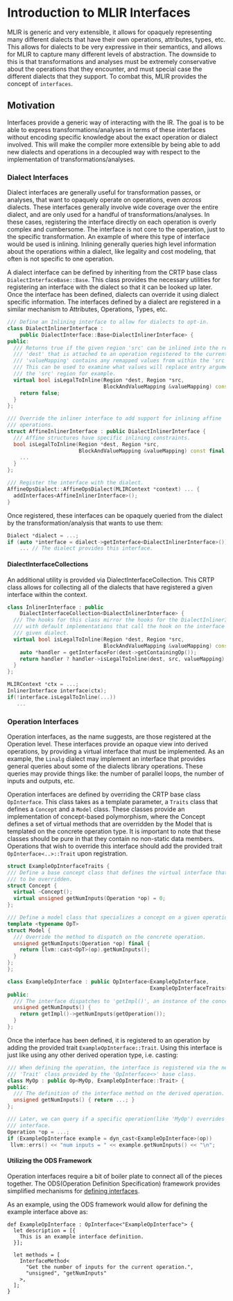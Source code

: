 # Introduction to MLIR Interfaces

MLIR is generic and very extensible, it allows for opaquely representing many
different dialects that have their own operations, attributes, types, etc. This
allows for dialects to be very expressive in their semantics, and allows for
MLIR to capture many different levels of abstraction. The downside to this is
that transformations and analyses must be extremely conservative about the
operations that they encounter, and must special case the different dialects
that they support. To combat this, MLIR provides the concept of `interfaces`.

## Motivation

Interfaces provide a generic way of interacting with the IR. The goal is to be
able to express transformations/analyses in terms of these interfaces without
encoding specific knowledge about the exact operation or dialect involved. This
will make the compiler more extensible by being able to add new dialects and
operations in a decoupled way with respect to the implementation of
transformations/analyses.

### Dialect Interfaces

Dialect interfaces are generally useful for transformation passes, or analyses,
that want to opaquely operate on operations, even *across* dialects. These
interfaces generally involve wide coverage over the entire dialect, and are only
used for a handful of transformations/analyses. In these cases, registering the
interface directly on each operation is overly complex and cumbersome. The
interface is not core to the operation, just to the specific transformation. An
example of where this type of interface would be used is inlining. Inlining
generally queries high level information about the operations within a dialect,
like legality and cost modeling, that often is not specific to one operation.

A dialect interface can be defined by inheriting from the CRTP base class
`DialectInterfaceBase::Base`. This class provides the necessary utilities for
registering an interface with the dialect so that it can be looked up later.
Once the interface has been defined, dialects can override it using dialect
specific information. The interfaces defined by a dialect are registered in a
similar mechanism to Attributes, Operations, Types, etc.

```c++
/// Define an Inlining interface to allow for dialects to opt-in.
class DialectInlinerInterface :
    public DialectInterface::Base<DialectInlinerInterface> {
public:
  /// Returns true if the given region 'src' can be inlined into the region
  /// 'dest' that is attached to an operation registered to the current dialect.
  /// 'valueMapping' contains any remapped values from within the 'src' region.
  /// This can be used to examine what values will replace entry arguments into
  /// the 'src' region for example.
  virtual bool isLegalToInline(Region *dest, Region *src,
                               BlockAndValueMapping &valueMapping) const {
    return false;
  }
};

/// Override the inliner interface to add support for inlining affine
/// operations.
struct AffineInlinerInterface : public DialectInlinerInterface {
  /// Affine structures have specific inlining constraints.
  bool isLegalToInline(Region *dest, Region *src,
                       BlockAndValueMapping &valueMapping) const final {
    ...
  }
};

/// Register the interface with the dialect.
AffineOpsDialect::AffineOpsDialect(MLIRContext *context) ... {
  addInterfaces<AffineInlinerInterface>();
}
```

Once registered, these interfaces can be opaquely queried from the dialect by
the transformation/analysis that wants to use them:

```c++
Dialect *dialect = ...;
if (auto *interface = dialect->getInterface<DialectInlinerInterface>())
    ... // The dialect provides this interface.
```

#### DialectInterfaceCollections

An additional utility is provided via DialectInterfaceCollection. This CRTP
class allows for collecting all of the dialects that have registered a given
interface within the context.

```c++
class InlinerInterface : public
    DialectInterfaceCollection<DialectInlinerInterface> {
  /// The hooks for this class mirror the hooks for the DialectInlinerInterface,
  /// with default implementations that call the hook on the interface for a
  /// given dialect.
  virtual bool isLegalToInline(Region *dest, Region *src,
                               BlockAndValueMapping &valueMapping) const {
    auto *handler = getInterfaceFor(dest->getContainingOp());
    return handler ? handler->isLegalToInline(dest, src, valueMapping) : false;
  }
};

MLIRContext *ctx = ...;
InlinerInterface interface(ctx);
if(!interface.isLegalToInline(...))
   ...
```

### Operation Interfaces

Operation interfaces, as the name suggests, are those registered at the
Operation level. These interfaces provide an opaque view into derived
operations, by providing a virtual interface that must be implemented. As an
example, the `Linalg` dialect may implement an interface that provides general
queries about some of the dialects library operations. These queries may provide
things like: the number of parallel loops, the number of inputs and outputs,
etc.

Operation interfaces are defined by overriding the CRTP base class
`OpInterface`. This class takes as a template parameter, a `Traits` class that
defines a `Concept` and a `Model` class. These classes provide an implementation
of concept-based polymorphism, where the Concept defines a set of virtual
methods that are overridden by the Model that is templated on the concrete
operation type. It is important to note that these classes should be pure in
that they contain no non-static data members. Operations that wish to override
this interface should add the provided trait `OpInterface<..>::Trait` upon
registration.

```c++
struct ExampleOpInterfaceTraits {
/// Define a base concept class that defines the virtual interface that needs
/// to be overridden.
struct Concept {
  virtual ~Concept();
  virtual unsigned getNumInputs(Operation *op) = 0;
};

/// Define a model class that specializes a concept on a given operation type.
template <typename OpT>
struct Model {
  /// Override the method to dispatch on the concrete operation.
  unsigned getNumInputs(Operation *op) final {
    return llvm::cast<OpT>(op).getNumInputs();
  }
};
};

class ExampleOpInterface : public OpInterface<ExampleOpInterface,
                                              ExampleOpInterfaceTraits> {
public:
  /// The interface dispatches to 'getImpl()', an instance of the concept.
  unsigned getNumInputs() {
    return getImpl()->getNumInputs(getOperation());
  }
};

```

Once the interface has been defined, it is registered to an operation by adding
the provided trait `ExampleOpInterface::Trait`. Using this interface is just
like using any other derived operation type, i.e. casting:

```c++
/// When defining the operation, the interface is registered via the nested
/// 'Trait' class provided by the 'OpInterface<>' base class.
class MyOp : public Op<MyOp, ExampleOpInterface::Trait> {
public:
  /// The definition of the interface method on the derived operation.
  unsigned getNumInputs() { return ...; }
};

/// Later, we can query if a specific operation(like 'MyOp') overrides the given
/// interface.
Operation *op = ...;
if (ExampleOpInterface example = dyn_cast<ExampleOpInterface>(op))
 llvm::errs() << "num inputs = " << example.getNumInputs() << "\n";
```

#### Utilizing the ODS Framework

Operation interfaces require a bit of boiler plate to connect all of the pieces
together. The ODS(Operation Definition Specification) framework provides
simplified mechanisms for
[defining interfaces](OpDefinitions.md#operation-interfaces).

As an example, using the ODS framework would allow for defining the example
interface above as:

```tablegen
def ExampleOpInterface : OpInterface<"ExampleOpInterface"> {
  let description = [{
    This is an example interface definition.
  }];

  let methods = [
    InterfaceMethod<
      "Get the number of inputs for the current operation.",
      "unsigned", "getNumInputs"
    >,
  ];
}
```
